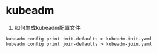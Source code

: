 # kubeadm

1. 如何生成kubeadm配置文件

```shell
kubeadm config print init-defaults > kubeadm-init.yaml
kubeadm config print join-defaults > kubeadm-join.yaml
```